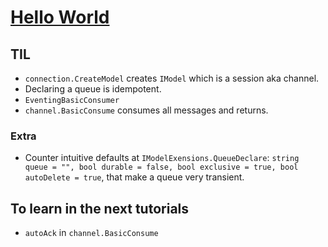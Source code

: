 # [Hello World](https://www.rabbitmq.com/tutorials/tutorial-one-dotnet.html)

## TIL
* `connection.CreateModel` creates `IModel` which is a session aka channel.
* Declaring a queue is idempotent.
* `EventingBasicConsumer`
* `channel.BasicConsume` consumes all messages and returns.

### Extra
* Counter intuitive defaults at `IModelExensions.QueueDeclare`: `string queue = "", bool durable = false, bool exclusive = true, bool autoDelete = true`, that make a queue very transient.

## To learn in the next tutorials
* `autoAck` in `channel.BasicConsume`
